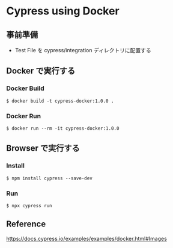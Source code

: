 # Cypress using Docker

## 事前準備
- Test File を cypress/integration ディレクトリに配置する

## Docker で実行する

### Docker Build
```shell-session
$ docker build -t cypress-docker:1.0.0 .
```

### Docker Run
```shell-session
$ docker run --rm -it cypress-docker:1.0.0
```

## Browser で実行する

### Install
```shell-session
$ npm install cypress --save-dev
```

### Run
```shell-session
$ npx cypress run
```

## Reference
https://docs.cypress.io/examples/examples/docker.html#Images
